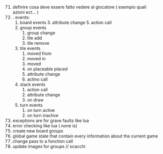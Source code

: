 71. definire cosa deve essere fatto vedere al giocatore ( esempio quali azioni ect... )
74. . events:
    1.  board events
        3. attribute change
        5. action call
    2.  group events
        1. group change 
        2. tile add
        3. tile remove
    3.  tile events
        1.  moved from
        2.  moved in
        3.  moved
        4.  on placeable placed
        5.  attribute change
        6.  actino call
    4.  stack events
        1.  action call
        2.  attribute change
        3.  on draw
    5.  turn events
        1.  on turn active
        2.  on turn inactive
87. exceptions are for grave faults like lua
88. error checking like lua ( none is)
91. create new board groups 
92. global game state that contain every information about the current game
93. change pass to a function call
94. update images for groups 
 // scacchi